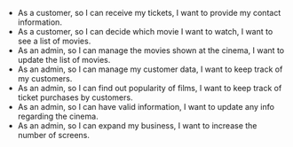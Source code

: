- As a customer, so I can receive my tickets, I want to provide my contact information.
- As a customer, so I can decide which movie I want to watch, I want to see a list of movies.
- As an admin, so I can manage the movies shown at the cinema, I want to update the list of movies.
- As an admin, so I can manage my customer data, I want to keep track of my customers.
- As an admin, so I can find out popularity of films, I want to keep track of ticket purchases by customers.
- As an admin, so I can have valid information, I want to update any info regarding the cinema.
- As an admin, so I can expand my business, I want to increase the number of screens.